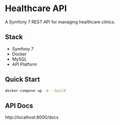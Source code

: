 # Healthcare API

A Symfony 7 REST API for managing healthcare clinics. 

## Stack
- Symfony 7
- Docker
- MySQL
- API Platform

## Quick Start

```bash
docker-compose up -d --build
```

## API Docs
http://localhost:8000/docs



